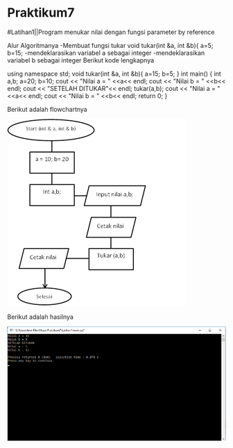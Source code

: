 # Praktikum7

#Latihan1||Program menukar nilai dengan fungsi parameter by reference

Alur Algoritmanya
	-Membuat fungsi tukar
	void tukar(int &a, int &b){
    		a=5;
    		b=15;
	-mendeklarasikan variabel a sebagai integer
	-mendeklarasikan variabel b sebagai integer
Berikut kode lengkapnya

using namespace std;
void tukar(int &a, int &b){
    a=15;
    b=5;
}
int main()
{
    int a,b;
    a=20;
    b=10;
    cout << "Nilai a = " <<a<< endl;
    cout << "Nilai b = " <<b<< endl;
    cout << "SETELAH DITUKAR"<< endl;
    tukar(a,b);
    cout << "Nilai a = " <<a<< endl;
    cout << "Nilai b = " <<b<< endl;
    return 0;
}

Berikut adalah flowchartnya

![img](https://raw.githubusercontent.com/amirudin742/Praktikum7/master/Flowchart1.png)

Berikut adalah hasilnya

![img](https://raw.githubusercontent.com/amirudin742/Praktikum7/master/Hasil1.png)
